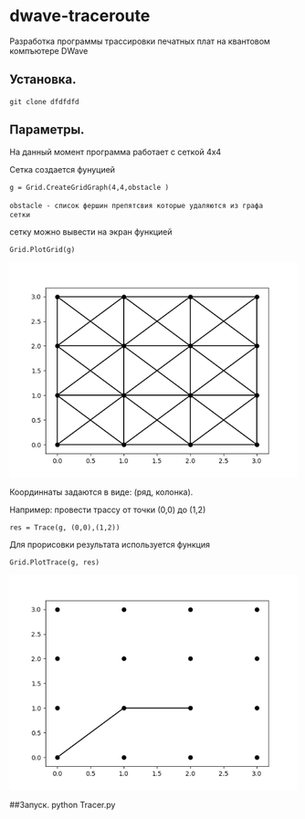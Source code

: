 # dwave-traceroute

Разработка программы трассировки печатных плат на квантовом компъютере DWave

## Установка.

    git clone dfdfdfd

## Параметры.
На данный момент программа работает с сеткой 4x4

Сетка создается фунуцией

    g = Grid.CreateGridGraph(4,4,obstacle )
    
    obstacle - список фершин препятсвия которые удаляются из графа
    сетки
    
сетку можно вывести на экран функцией

    Grid.PlotGrid(g)

![](./Grid1.png) 

Координнаты задаются в виде:
(ряд, колонка).

Например: провести трассу от точки (0,0) до (1,2)

    res = Trace(g, (0,0),(1,2))
    
Для прорисовки результата используется функция

    Grid.PlotTrace(g, res)    
 ![](./Trace_1.png) 
   
##Запуск.
    python Tracer.py
